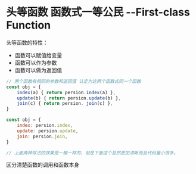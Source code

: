 # 头等函数 函数式一等公民  --First-class Function

头等函数的特性：

* 函数可以赋值给变量 
* 函数可以作为参数
* 函数可以做为返回值

```js
// 两个函数有相同的参数和返回值 认定为这两个函数式同一个函数
const obj = {
	index(a) { return persion.index(a) },
    update(b) { return persion.update(b) },
    join(c) { return persion. join(c) },
}

const obj = {
    index: persion.index,
    update: persion.update,
    join: persion.join,
}

// 上面两种写法的效果是一模一样的，但是下面这个显然更加清晰而且代码量小很多。
```



区分清楚函数的调用和函数本身